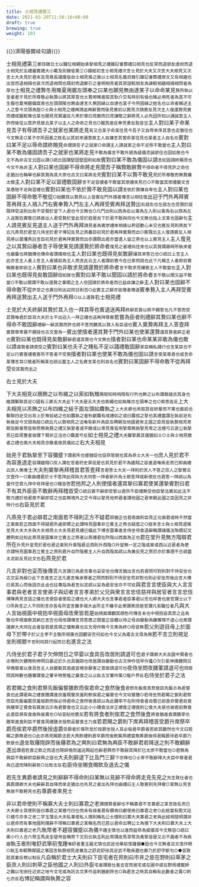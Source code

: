```yaml
---
title: 士相見禮第三
date: 2021-03-20T11:56:16+08:00
draft: true
brewing: true
weight: 103
---
```



{{<subtitle>}}濟陽張爾岐句讀{{</subtitle>}}

士相見禮第三<small>鄭目錄云士以職位相親始承摯相見之禮雜記㑹葬禮曰相見也反哭而退朋友虞祔而退士相見於五禮屬賓禮大小戴及別錄皆第三○據經初言士相見禮次言士見於大夫又次言大夫相見又次言士大夫見於君末及見尊長諸儀皆自士相見推之故以士相見名篇目錄引雜記㑹葬禮原文又有相趨也出宮而退相揖也哀次而退相問也既封而退鄭引之者明相見者其恩誼較朋友為疎較相趨相揖相問者為厚也</small>士相見之禮贄冬用雉夏用腒左頭奉之曰某也願見無由達某子以命命某見<small>贄所執以至者君子見於所尊敬必執贄以將其厚意也士贄用雉者取其耿介交有時別有倫也雉必用死者為其不可生服也夏用腒備腐臭也左頭頭陽也無由達言久無因縁以自達也某子今所因縁之姓名也以命者稱述主人之意今文頭為脰○士與士相見之禮再請返再辭贄而後見賓初以贄見次請賓反見次主人復還贄見賓而禮成腒乾雉也某也願見見賢遍反凡卑於尊曰見敵而曰見謙敬之辭將見人必先因所知以通誠意主人許而後往以其許見故云某子以主人之命命之見也○腒其居反奉芳勇反脰音豆</small>主人對曰某子命某見吾子有辱請吾子之就家也某將走見<small>有又也某子命某往見今吾子又自辱來序其意也走猶往也今文無走○某子亦所因者之姓名以其前來通意故主人自謙言其曾命某往見也某者主人自名也</small>賓對曰某不足以辱命請終賜見<small>命謂請吾子之就家○命謂主人請就家之命不足辱不敢當也</small>主人對曰某不敢為儀固請吾子之就家也某將走見<small>不敢為儀言不敢外貌為威儀忠誠欲往也固如故也今文不為非古文云固以請○疏云固謂堅固堅固則如故</small>賓對曰某不敢為儀固以請<small>言如固請終賜見也今文不為非</small>主人對曰某也固辭不得命將走見聞吾子稱贄敢辭贄<small>不得命者不得見許之命也走猶出也稱舉也辭其贄為其大崇也古文曰某將走見</small>賓對曰某不以贄不敢見<small>見於所尊敬而無贄嫌太簡</small>主人對曰某不足以習禮敢固辭<small>言不足習禮者不敢當其崇禮來見已○不敢當其崇禮變文言某愚陋不足與習禮也</small>賓對曰某也不依於贄不敢見固以請<small>言依於贄謙自卑也</small>主人對曰某也固辭不得命敢不敬從<small>○始聽其以贄見以上皆賓在門外擯者傳言以相往復</small>出迎于門外再拜賓答再拜主人揖入門右賓奉贄入門左主人再拜受賓再拜送贄出<small>右就右也左就左也受贄於庭既拜受送則出矣不受贄於堂下人君也今文無也○凡門出則以西為右以東為左入則以東為右以西為左入送贄訖賓敬已將故出人君受贄於堂此受於庭是自下於君不敢與同也今文無也指上文某也固辭句</small>主人請見賓反見退主人送于門外再拜<small>請見者為賓崇禮來相接以矜莊歡心未交也賓反見則燕矣下云凡燕見於君至凡侍坐於君子博記反見之燕義臣初見於君再拜奠贄而出○賓既出主人復請賓反入相見將以展懽燕註言臣初見於君再拜奠贄而出亦謂既出君亦當遣人留之燕也以上賓見主人</small>主人復見之以其贄曰曏者吾子辱使某見請還贄於將命者<small>復見之者禮尚往來也以其贄謂曏時所執來者也曏曩也將猶傳也傳命者謂擯相也</small>主人對曰某也既得見矣敢辭<small>讓其來答已也○疏曰上言主人此亦言主人者上言主人者據前為主人而言此云主人者謂前賓今在已家而說也此下凡稱主人者即前賓稱賓者即前主人</small>賓對曰某也非敢求見請還贄於將命者<small>言不敢求見嫌䙝主人不敢當也</small>主人對曰某也既得見矣敢固辭<small>固如故也</small>賓對曰某不敢以聞固以請於將命者<small>言不敢以聞又益不敢當○不敢以聞謂不敢以還贄之事聞之主人但固請於將命者而已益自謙之辭</small>主人對曰某也固辭不得命敢不從<small>許受之也異日則出迎同日則否○此賓主之辭亦皆擯者傳道</small>賓奉贄入主人再拜受賓再拜送贄出主人送于門外再拜<small>○以上還贄</small>右士相見禮


士見於大夫終辭其贄於其入也一拜其辱也賓退送再拜<small>終辭其贄以將不親答也凡不答而受其贄唯君於臣耳大夫於士不出迎入一拜正禮也送再拜尊賓</small>若嘗為臣者則禮辭其贄曰某也辭不得命不敢固辭<small>禮辭一辭其贄而許也將不答而聽其以贄入有臣道也</small>賓入奠贄再拜主人答壹拜<small>奠贄尊卑異不親授也古文壹為一</small>賓出使擯者還其贄于門外曰某也使某還贄<small>還其贄者辟正君也</small>賓對曰某也既得見矣敢辭<small>辭君還其贄也今文無也</small>擯者對曰某也命某某非敢為儀也敢以請<small>還贄者請使受之</small>賓對曰某也夫子之賤私不足以踐禮敢固辭<small>家臣稱私踐行也言某臣也不足以行賓客禮賓客所不答者不受贄</small>擯者對曰某也使某不敢為儀也固以請<small>言使某尊君也或言命某傳言耳○擯者所稱某也疏云葢主人之名賓言某也則自名也</small>賓對曰某固辭不得命敢不從再拜受<small>受其贄而去之</small>


右士見於大夫


下大夫相見以鴈飾之以布維之以索如執雉<small>鴈取知時飛翔有行列也飾之以布謂裁縫衣其身也維謂繫聨其足○國有三卿五大夫此下大夫是五大夫也索繩也如執雉亦左頭奉之也○索悉各反</small>上大夫相見以羔飾之以布四維之結于面左頭如麛執之<small>上大夫卿也羔取其從帥羣而不黨也面前也繫聨四足交出背上於胷前結之也如麛執之者秋獻麛有成禮如之或曰麛孤之摯也其禮葢謂左執前足右執後足今文頭為脰○疏云凡以贄相見之法唯有新升為臣及聘朝及他國君來主國之臣見皆執贄相見常朝及餘會聚皆執笏無執贄之禮又執摯者或平敵或以卑見尊皆用摯尊無執摯見卑之法檀弓云哀公執摯見已臣周豐者彼謂下賢非正法也○麛莫兮反</small>如士相見之禮<small>大夫雖摯異其儀猶如士○士與士相見敵者之禮也兩大夫相見亦敵者故其儀如之</small>右大夫相見


始見于君執摯至下容彌蹙<small>下謂君所也蹙猶促也促恭慤貌也其為恭士大夫一也</small>庶人見於君不為容進退走<small>容謂趨翔○庶人謂在官者府史胥徒是也其見於君不為趨翔之容進退唯疾走而已即曲禮云庶人僬僬</small>士大夫則奠摯再拜稽首君答壹拜<small>言君答士大夫一拜則於庶人不答之庶人之摯鶩古文壹作一○案曲禮君於士不答拜此得與大夫同答一拜者新升為士故答拜或新使反也君答一拜疏以為當作空首九拜中竒拜是也○稽音啓</small>若他邦之人則使擯者還其摯曰寡君使某還摯賓對曰君不有其外臣臣不敢辭再拜稽首受<small>○疏云賓不辭即受摯以君所不臣禮無受他臣摯法賓如此法不敢亢禮於他君故不辭即受之也臣無境外之交今得以摯見他邦君者謂他國之君來朝此國之臣因見之非特行也</small>右臣見於君


凡燕見于君必辯君之南面若不得則正方不疑君<small>辯猶正也君南面則臣見正北面君或時不然當正東面若正西面不得疑君所處邪嚮之此謂特見圖事非立賓主之燕也疑度之○經本言士與士相見遞推至見大夫大夫與大夫相見士大夫見君見禮已備此下博言圖事進言侍坐侍食退辭稱謂諸儀法殆類記文體例矣註知此燕見是圖事非立賓主之燕者以燕禮君在阼階以西面為正也</small>君在堂升見無方階辯君所在<small>升見升堂見於君也君近東則升東階君近西則升西階○升堂無一定之階或東或西以近君者為便亦謂特見圖事若立賓主之燕則君升自阼階賓主人升自西階矣疏以為兼反見之燕恐亦於事理不合疏葢太泥前反見註文也</small>右燕見於君


凡言非對也妥而後傳言<small>凡言謂已為君言事也妥安坐也傳言猶出言也若君問可對則對不待安坐也古文妥為綏○此下言進言之法凡進言唯承尊者之問而對則不待安坐苟非對也則必安坐而後出言大傳曰易其心而後語亦此㫖也註專指為君言似泥疏以妥為君安坐亦不可從</small>與君言言使臣與大人言言事君與老者言言使弟子與㓜者言言孝弟於父兄與衆言言忠信慈祥與居官者言言忠信<small>博陳燕見言語之儀也言使臣者使臣之禮也大人卿大夫也言事君者臣事君以忠也祥善也居官謂士以下○所與言之人不同則言亦各有所宜言雖多端大㫖所主不離乎此衆謂衆庶居官謂凡有職位者</small>凡與大人言始視面中視抱卒視面毋改衆皆若是<small>始視面謂觀其顔色可傳言未也中視抱容其思之且為敬也卒視面察其納已言否也毋改謂傳言見答應之間當正容體以待之毋自變動為嫌懈惰不虛心也衆謂諸卿大夫同在此者皆若是其視之儀無異也古文毋作無今文衆為終○毋音無</small>若父則遊目毋上於面毋下於帶<small>子於父主孝不主敬所視廣也因觀安否何如也今文父為甫古文毋為無</small>若不言立則視足坐則視膝<small>不言則伺其行起而已</small>右進言之法


凡侍坐於君子君子欠伸問日之早晏以食具告改居則請退可也<small>君子謂卿大夫及國中賢者也志倦則欠體倦則伸問日晏近於久也具猶辯也改居謂自變動也古文伸作信早作蚤○欠引氣伸撟體問日早晚御者以食具告主人自變動其居處皆倦怠厭客之意故請退可也</small>夜侍坐問夜膳葷請退可也<small>問夜問其時數也膳葷謂食之葷辛物葱薤之屬食之以止臥古文葷作薰○薤戶界反</small>右侍坐於君子之法


若君賜之食則君祭先飯徧嘗膳飲而俟君命之食然後食<small>君祭先飯食其祭食臣先飯示為君嘗食也此謂君與之禮食膳謂進庶羞既嘗庶羞則飲俟君之徧嘗也今文呫嘗膳○若侍坐而君賜之食則君祭而臣先飯徧嘗庶羞啜飲而俟必待君命之食然後食疏以為此膳宰不在則侍食者自嘗已前食非嘗君前食與膳宰正嘗食有異故云示為君嘗食也又云此小小禮食法非正禮食正禮食則公食大夫是也彼君前無食此君臣俱有食故與彼異也○呫音貼他篋反</small>若有將食者則俟君之食然後食<small>將食猶進食謂膳宰也膳宰進食則臣不嘗食周禮膳夫授祭品嘗食王乃食</small>若君賜之爵則下席再拜稽首受爵升席祭卒爵而俟君卒爵然後授虛爵<small>受爵者於尊所至於授爵坐授人耳必俟君卒爵者若欲其釂然也今文曰若賜之爵無君也○此亦燕見賜爵法若大燕飲禮則君卒爵而後飲案燕禮當無筭爵後得君賜爵待君卒爵乃飲是也</small>退坐取屨隠辟而後屨君為之興則曰君無為興臣不敢辭君若降送之則不敢顧辭遂出<small>謂君若食之飲之而退也隠辟俛而逡巡興起也辭君興而不敢辭其降於已太崇不敢當也○君無為興臣不敢辭即臣辭興之語也</small>大夫則辭退下比及門三辭<small>下亦降也○士卑不敢辭降大夫臣中尊者君為已退而降則辭矣○比毗志反</small>右臣侍坐賜食賜飲及退去之儀


若先生異爵者請見之則辭辭不得命則曰某無以見辭不得命將走見先見之<small>先生致仕者也異爵謂卿大夫也辭辭其自降而來走猶出也先見之者出先拜也曲禮曰主人敬賓則先拜賓○某無以見言無故不敢輕見也</small>右尊爵者來見士


非以君命使則不稱寡大夫士則曰寡君之老<small>謂擯贊者辭也不稱寡君不言寡君之某言姓名而已大夫卿士其使則皆曰寡君之某檀弓曰仕而未有祿者君有饋焉曰獻使焉曰寡君之老○此經當有脫文註引檀弓亦多之老二字玉藻云大夫私事使私人擯則稱名公士擯則曰寡大夫寡君之老與此經相發明謂非以君命而有事他國則擯辭不得稱曰寡君之某稱名而已若以君命出聘公士為擯下大夫則曰寡大夫上大夫則曰寡君之老</small>凡執幣者不趨容彌蹙以為儀<small>不趨主慎也以進而益恭為威儀耳今文無容○疏曰案小行人合六幣玉馬皮圭璧帛皆稱幣下文別云執玉則此幣謂皮馬享幣及禽摯皆是又云不趨者不為疾趨</small>執玉者則唯舒武舉前曳踵<small>唯舒者重玉器尤慎也武迹也舉前曳踵備●跲也今文無者古文曳作枻○執玉本朝聘鄰國之事因言執贄相見遂兼及之舒武舒徐其足武不敢疾趨也鄭乃於舒字斷句○●音致跲其業反枻以制反</small>凡自稱於君士大夫則曰下臣宅者在邦則曰市井之臣在野則曰草茅之臣庶人則曰刺草之臣他國之人則曰外臣<small>宅者謂致仕者去官而居宅或在國中或在野周禮載師之職以宅田任近郊之地今文宅或為託古文茅作苗刺猶剗除也○與君言之時其自稱有此數者之異○刺七亦反</small>右博記稱謂與執贄之容